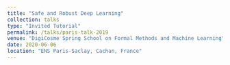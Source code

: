 ```yaml
---
title: "Safe and Robust Deep Learning"
collection: talks
type: "Invited Tutorial"
permalink: /talks/paris-talk-2019
venue: "DigiCosme Spring School on Formal Methods and Machine Learning"
date: 2020-06-06
location: "ENS Paris-Saclay, Cachan, France"
---
```



